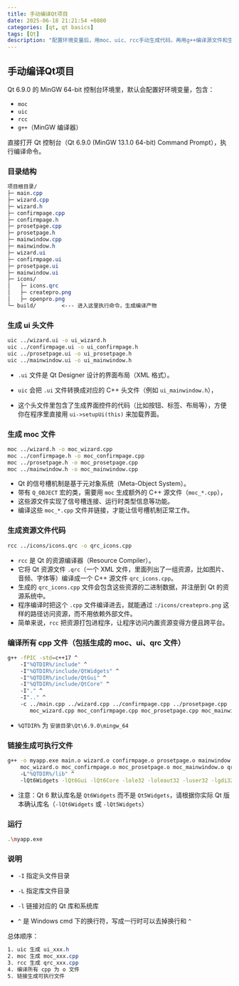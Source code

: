 ```yaml
---
title: 手动编译Qt项目
date: 2025-06-18 21:21:54 +0800
categories: [qt, qt basics]
tags: [Qt]
description: "配置环境变量后，用moc、uic、rcc手动生成代码，再用g++编译源文件和生成文件，最后链接生成可执行文件。"
---
```

## 手动编译Qt项目

Qt 6.9.0 的 MinGW 64-bit 控制台环境里，默认会配置好环境变量，包含：

- `moc`
- `uic`
- `rcc`
- `g++`（MinGW 编译器）

直接打开 Qt 控制台（Qt 6.9.0 (MinGW 13.1.0 64-bit) Command Prompt），执行编译命令。

### 目录结构

```css
项目根目录/
├─ main.cpp
├─ wizard.cpp
├─ wizard.h
├─ confirmpage.cpp
├─ confirmpage.h
├─ prosetpage.cpp
├─ prosetpage.h
├─ mainwindow.cpp
├─ mainwindow.h
├─ wizard.ui
├─ confirmpage.ui
├─ prosetpage.ui
├─ mainwindow.ui
├─ icons/
│   ├─ icons.qrc
│   ├─ createpro.png
│   ├─ openpro.png
└─ build/        <--- 进入这里执行命令，生成编译产物
```

### 生成 ui 头文件

```bash
uic ../wizard.ui -o ui_wizard.h
uic ../confirmpage.ui -o ui_confirmpage.h
uic ../prosetpage.ui -o ui_prosetpage.h
uic ../mainwindow.ui -o ui_mainwindow.h
```

- `.ui` 文件是 Qt Designer 设计的界面布局（XML 格式）。

- `uic` 会把 `.ui` 文件转换成对应的 C++ 头文件（例如 `ui_mainwindow.h`），

- 这个头文件里包含了生成界面控件的代码（比如按钮、标签、布局等），方便你在程序里直接用 `ui->setupUi(this)` 来加载界面。

### 生成 moc 文件

```bash
moc ../wizard.h -o moc_wizard.cpp
moc ../confirmpage.h -o moc_confirmpage.cpp
moc ../prosetpage.h -o moc_prosetpage.cpp
moc ../mainwindow.h -o moc_mainwindow.cpp
```

- Qt 的信号槽机制是基于元对象系统（Meta-Object System）。
- 带有 `Q_OBJECT` 宏的类，需要用 `moc` 生成额外的 C++ 源文件（`moc_*.cpp`），
- 这些源文件实现了信号槽连接、运行时类型信息等功能。
- 编译这些 `moc_*.cpp` 文件并链接，才能让信号槽机制正常工作。

### 生成资源文件代码

```bash
rcc ../icons/icons.qrc -o qrc_icons.cpp
```

- `rcc` 是 Qt 的资源编译器（Resource Compiler）。
- 它将 Qt 资源文件 `.qrc`（一个 XML 文件，里面列出了一组资源，比如图片、音频、字体等）编译成一个 C++ 源文件 `qrc_icons.cpp`。
- 生成的 `qrc_icons.cpp` 文件会包含这些资源的二进制数据，并注册到 Qt 的资源系统中。
- 程序编译时把这个 `.cpp` 文件编译进去，就能通过 `:/icons/createpro.png` 这样的路径访问资源，而不用依赖外部文件。
- 简单来说，`rcc` 把资源打包进程序，让程序访问内置资源变得方便且跨平台。

### 编译所有 cpp 文件（包括生成的 moc、ui、qrc 文件）

```bash
g++ -fPIC -std=c++17 ^
    -I"%QTDIR%/include" ^
    -I"%QTDIR%/include/QtWidgets" ^
    -I"%QTDIR%/include/QtGui" ^
    -I"%QTDIR%/include/QtCore" ^
    -I"." ^
    -I".." ^
    -c ../main.cpp ../wizard.cpp ../confirmpage.cpp ../prosetpage.cpp ../mainwindow.cpp ^
       moc_wizard.cpp moc_confirmpage.cpp moc_prosetpage.cpp moc_mainwindow.cpp qrc_icons.cpp
```

- `%QTDIR%` 为 `安装目录\Qt\6.9.0\mingw_64`

### 链接生成可执行文件

```bash
g++ -o myapp.exe main.o wizard.o confirmpage.o prosetpage.o mainwindow.o ^
    moc_wizard.o moc_confirmpage.o moc_prosetpage.o moc_mainwindow.o qrc_icons.o ^
    -L"%QTDIR%/lib" ^
    -lQt6Widgets -lQt6Gui -lQt6Core -lole32 -loleaut32 -luser32 -lgdi32 -lwinmm -lws2_32 -limm32 -lopengl32
```

- 注意：Qt 6 默认库名是 `Qt6Widgets` 而不是 `Qt5Widgets`，请根据你实际 Qt 版本确认库名（`-lQt6Widgets` 或 `-lQt5Widgets`）

### 运行

```bash
.\myapp.exe
```

### 说明

- `-I` 指定头文件目录

- `-L` 指定库文件目录

- `-l` 链接对应的 Qt 库和系统库

- `^` 是 Windows cmd 下的换行符，写成一行时可以去掉换行和 `^`

总体顺序：

```css
1. uic 生成 ui_xxx.h
2. moc 生成 moc_xxx.cpp
3. rcc 生成 qrc_xxx.cpp
4. 编译所有 cpp 为 o 文件
5. 链接生成可执行文件
```

